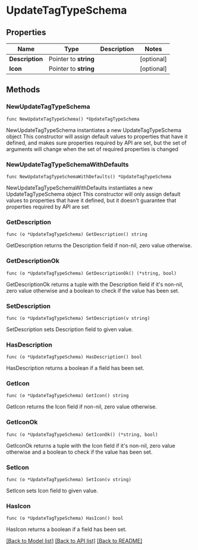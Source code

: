 # UpdateTagTypeSchema

## Properties

Name | Type | Description | Notes
------------ | ------------- | ------------- | -------------
**Description** | Pointer to **string** |  | [optional] 
**Icon** | Pointer to **string** |  | [optional] 

## Methods

### NewUpdateTagTypeSchema

`func NewUpdateTagTypeSchema() *UpdateTagTypeSchema`

NewUpdateTagTypeSchema instantiates a new UpdateTagTypeSchema object
This constructor will assign default values to properties that have it defined,
and makes sure properties required by API are set, but the set of arguments
will change when the set of required properties is changed

### NewUpdateTagTypeSchemaWithDefaults

`func NewUpdateTagTypeSchemaWithDefaults() *UpdateTagTypeSchema`

NewUpdateTagTypeSchemaWithDefaults instantiates a new UpdateTagTypeSchema object
This constructor will only assign default values to properties that have it defined,
but it doesn't guarantee that properties required by API are set

### GetDescription

`func (o *UpdateTagTypeSchema) GetDescription() string`

GetDescription returns the Description field if non-nil, zero value otherwise.

### GetDescriptionOk

`func (o *UpdateTagTypeSchema) GetDescriptionOk() (*string, bool)`

GetDescriptionOk returns a tuple with the Description field if it's non-nil, zero value otherwise
and a boolean to check if the value has been set.

### SetDescription

`func (o *UpdateTagTypeSchema) SetDescription(v string)`

SetDescription sets Description field to given value.

### HasDescription

`func (o *UpdateTagTypeSchema) HasDescription() bool`

HasDescription returns a boolean if a field has been set.

### GetIcon

`func (o *UpdateTagTypeSchema) GetIcon() string`

GetIcon returns the Icon field if non-nil, zero value otherwise.

### GetIconOk

`func (o *UpdateTagTypeSchema) GetIconOk() (*string, bool)`

GetIconOk returns a tuple with the Icon field if it's non-nil, zero value otherwise
and a boolean to check if the value has been set.

### SetIcon

`func (o *UpdateTagTypeSchema) SetIcon(v string)`

SetIcon sets Icon field to given value.

### HasIcon

`func (o *UpdateTagTypeSchema) HasIcon() bool`

HasIcon returns a boolean if a field has been set.


[[Back to Model list]](../README.md#documentation-for-models) [[Back to API list]](../README.md#documentation-for-api-endpoints) [[Back to README]](../README.md)


